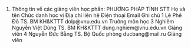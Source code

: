 1. Thông tin về các giảng viên học phần: PHƯƠNG PHÁP TÍNH
STT Họ và tên Chức danh học vị Địa chỉ liên hệ Điện thoại Email Ghi chú 1 Lê Phê Đô TS. BM KH&KTTT dolp\@vnu.edu.vn Trưởng môn học
3 Nghiêm Nguyễn Việt Dũng TS. BM KH&KTTT dung.nghiem\@vnu.edu.vn Giảng viên
4 Nguyễn Đức Bằng TS. Bộ Quốc phòng ducbang\@mail.ru Giảng viên
